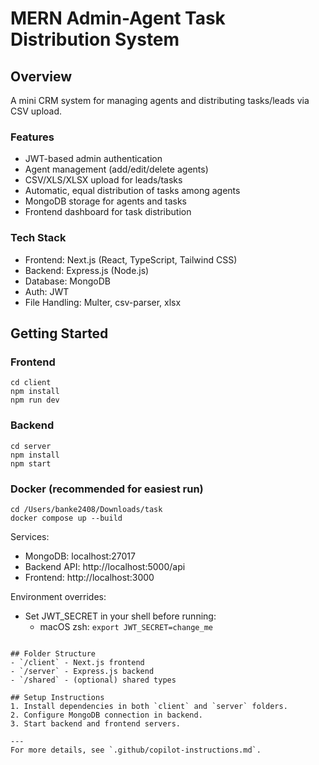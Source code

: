 # MERN Admin-Agent Task Distribution System

## Overview
A mini CRM system for managing agents and distributing tasks/leads via CSV upload.

### Features
- JWT-based admin authentication
- Agent management (add/edit/delete agents)
- CSV/XLS/XLSX upload for leads/tasks
- Automatic, equal distribution of tasks among agents
- MongoDB storage for agents and tasks
- Frontend dashboard for task distribution

### Tech Stack
- Frontend: Next.js (React, TypeScript, Tailwind CSS)
- Backend: Express.js (Node.js)
- Database: MongoDB
- Auth: JWT
- File Handling: Multer, csv-parser, xlsx

## Getting Started

### Frontend
```
cd client
npm install
npm run dev
```

### Backend
```
cd server
npm install
npm start
```

### Docker (recommended for easiest run)
```
cd /Users/banke2408/Downloads/task
docker compose up --build
```
Services:
- MongoDB: localhost:27017
- Backend API: http://localhost:5000/api
- Frontend: http://localhost:3000

Environment overrides:
- Set JWT_SECRET in your shell before running:
	- macOS zsh: `export JWT_SECRET=change_me`
```

## Folder Structure
- `/client` - Next.js frontend
- `/server` - Express.js backend
- `/shared` - (optional) shared types

## Setup Instructions
1. Install dependencies in both `client` and `server` folders.
2. Configure MongoDB connection in backend.
3. Start backend and frontend servers.

---
For more details, see `.github/copilot-instructions.md`.
